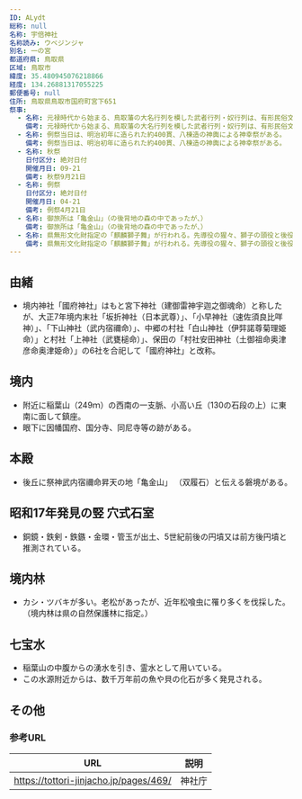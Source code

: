 ```yaml
---
ID: ALydt
総称: null
名称: 宇倍神社
名称読み: ウベジンジャ
別名: 一の宮
都道府県: 鳥取県
区域: 鳥取市
緯度: 35.480945076218866
経度: 134.26881317055225
郵便番号: null
住所: 鳥取県鳥取市国府町宮下651
祭事:
  - 名称: 元禄時代から始まる、鳥取藩の大名行列を模した武者行列・奴行列は、有形民俗文化財指定の用具を使用し、毎年執行する。
    備考: 元禄時代から始まる、鳥取藩の大名行列を模した武者行列・奴行列は、有形民俗文化財指定の用具を使用し、毎年執行する。
  - 名称: 例祭当日は、明治初年に造られた約400貫、八棟造の神輿による神幸祭がある。
    備考: 例祭当日は、明治初年に造られた約400貫、八棟造の神輿による神幸祭がある。
  - 名称: 秋祭
    日付区分: 絶対日付
    開催月日: 09-21
    備考: 秋祭9月21日
  - 名称: 例祭
    日付区分: 絶対日付
    開催月日: 04-21
    備考: 例祭4月21日
  - 名称: 御旅所は「亀金山」（の後背地の森の中であったが、）
    備考: 御旅所は「亀金山」（の後背地の森の中であったが、）
  - 名称: 県無形文化財指定の「麒麟獅子舞」が行われる。先導役の猩々、獅子の頭役と後役、囃子の太鼓・鉦鼓・能笛の6人一組で、単調で緩やかな動作が特徴である。
    備考: 県無形文化財指定の「麒麟獅子舞」が行われる。先導役の猩々、獅子の頭役と後役、囃子の太鼓・鉦鼓・能笛の6人一組で、単調で緩やかな動作が特徴である。
---
```


## 由緒

- 境内神社「國府神社」はもと宮下神社（建御雷神宇迦之御魂命）と称したが、大正7年境内末社「坂折神社（日本武尊）」、「小早神社（速佐須良比咩神）」、「下山神社（武内宿禰命）」、中郷の村社「白山神社（伊弉諾尊菊理姫命）」と村社「上神社（武甕槌命）」、保田の「村社安田神社（土御祖命奥津彦命奥津姫命）」の6社を合祀して「國府神社」と改称。

## 境内

- 附近に稲葉山（249ｍ）の西南の一支脈、小高い丘（130の石段の上）に東南に面して鎮座。
- 眼下に因幡国府、国分寺、同尼寺等の跡がある。

## 本殿

- 後丘に祭神武内宿禰命昇天の地「亀金山」 （双履石）と伝える磐境がある。

## 昭和17年発見の竪 穴式石室

- 銅鏡・鉄剣・鉄鏃・金環・管玉が出土、5世紀前後の円墳又は前方後円墳と推測されている。

## 境内林

- カシ・ツバキが多い。老松があったが、近年松喰虫に罹り多くを伐採した。（境内林は県の自然保護林に指定。）

## 七宝水

- 稲葉山の中腹からの湧水を引き、霊水として用いている。
- この水源附近からは、数千万年前の魚や貝の化石が多く発見される。

## その他

### 参考URL

| URL                                    | 説明   |
| -------------------------------------- | ------ |
| https://tottori-jinjacho.jp/pages/469/ | 神社庁 |
